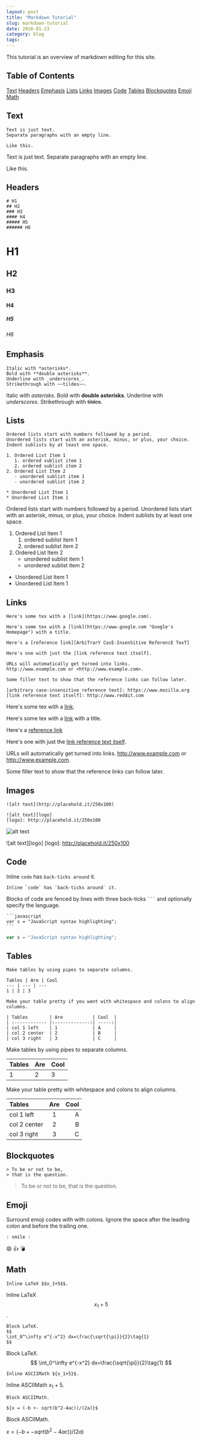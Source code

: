 ```yaml
---
layout: post
title: "Markdown Tutorial"
slug: markdown-tutorial
date: 2016-01-23
category: blog
tags:
---
```


This tutorial is an overview of markdown editing for this site.

<!-- excerpt -->

## Table of Contents
[Text](#text)
[Headers](#headers)
[Emphasis](#emphasis)
[Lists](#lists)
[Links](#links)
[Images](#images)
[Code](#code)
[Tables](#tables)
[Blockquotes](#blockquotes)
[Emoji](#emoji)
[Math](#math)

## Text

```
Text is just text.
Separate paragraphs with an empty line.

Like this.
```

Text is just text.
Separate paragraphs with an empty line.

Like this.

## Headers

```
# H1
## H2
### H3
#### H4
##### H5
###### H6
```

# H1
## H2
### H3
#### H4
##### H5
###### H6

## Emphasis

```
Italic with *asterisks*.
Bold with **double asterisks**.
Underline with _underscores_.
Strikethrough with ~~tildes~~.
```

Italic with *asterisks*.
Bold with **double asterisks**.
Underline with _underscores_.
Strikethrough with ~~tildes~~.

## Lists

```
Ordered lists start with numbers followed by a period.
Unordered lists start with an asterisk, minus, or plus, your choice.
Indent sublists by at least one space.

1. Ordered List Item 1
   1. ordered sublist item 1
   2. ordered sublist item 2
2. Ordered List Item 2
   - unordered sublist item 1
   - unordered sublist item 2

* Unordered List Item 1
* Unordered List Item 1
```

Ordered lists start with numbers followed by a period.
Unordered lists start with an asterisk, minus, or plus, your choice.
Indent sublists by at least one space.

1. Ordered List Item 1
   1. ordered sublist item 1
   2. ordered sublist item 2
2. Ordered List Item 2
   - unordered sublist item 1
   - unordered sublist item 2

* Unordered List Item 1
* Unordered List Item 1

## Links

```
Here's some tex with a [link](https://www.google.com).

Here's some tex with a [link](https://www.google.com "Google's Homepage") with a title.

Here's a [reference link][ArbiTrarY CasE-InsenSitive ReferencE TexT]

Here's one with just the [link reference text itself].

URLs will automatically get turned into links.
http://www.example.com or <http://www.example.com>.

Some filler text to show that the reference links can follow later.

[arbitrary case-insensitive reference text]: https://www.mozilla.org
[link reference text itself]: http://www.reddit.com
```

Here's some tex with a [link](https://www.google.com).

Here's some tex with a [link](https://www.google.com "Google's Homepage") with a title.

Here's a [reference link][ArbiTrarY CasE-InsenSitive ReferencE TexT]

Here's one with just the [link reference text itself].

URLs will automatically get turned into links.
http://www.example.com or <http://www.example.com>.

Some filler text to show that the reference links can follow later.

[arbitrary case-insensitive reference text]: https://www.mozilla.org
[link reference text itself]: http://www.reddit.com

## Images

```
![alt text](http://placehold.it/250x100)

![alt text][logo]
[logo]: http://placehold.it/250x100
```

![alt text](http://placehold.it/250x100)

![alt text][logo]
[logo]: http://placehold.it/250x100

## Code

Inline `code` has `back-ticks around` it.

```
Inline `code` has `back-ticks around` it.
```

Blocks of code are fenced by lines with three back-ticks <code>```</code> and optionally specify the language.

<pre lang=""><code>```javascript
var s = "JavaScript syntax highlighting";
```
</code></pre>

```javascript
var s = "JavaScript syntax highlighting";
```

## Tables

```
Make tables by using pipes to separate columns.

Tables | Are | Cool
--- | --- | ---
1 | 2 | 3

Make your table pretty if you want with whitespace and colons to align columns.

| Tables        | Are           | Cool  |
| :------------ |:-------------:| -----:|
| col 1 left    | 1             | A     |
| col 2 center  | 2             | B     |
| col 3 right   | 3             | C     |
```

Make tables by using pipes to separate columns.

Tables | Are | Cool
--- | --- | ---
1 | 2 | 3

Make your table pretty with whitespace and colons to align columns.

| Tables        | Are           | Cool  |
| :------------ |:-------------:| -----:|
| col 1 left    | 1             | A     |
| col 2 center  | 2             | B     |
| col 3 right   | 3             | C     |

## Blockquotes

```
> To be or not to be,
> that is the question.
```

> To be or not to be,
> that is the question.

## Emoji

Surround emoji codes with with colons. Ignore the space after the leading colon and before the trailing one.

```
: smile :
```

:smile: :+1: :bomb:

## Math

```
Inline LaTeX $$x_1+5$$.
```

Inline LaTeX $$x_1+5$$.

```
Block LaTeX.
$$
\int_0^\infty e^{-x^2} dx=\frac{\sqrt{\pi}}{2}\tag{1}
$$
```

Block LaTeX.
$$
\int_0^\infty e^{-x^2} dx=\frac{\sqrt{\pi}}{2}\tag{1}
$$

```
Inline ASCIIMath ${x_1+5}$.
```

Inline ASCIIMath ${x_1+5}$.

```
Block ASCIIMath.

${x = (-b +- sqrt(b^2-4ac))/(2a)}$
```

Block ASCIIMath.

${x = (-b +- sqrt(b^2-4ac))/(2a)}$

